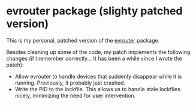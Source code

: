 # evrouter package (slighty patched version)

This is my personal, patched version of the
[evrouter](https://aur.archlinux.org/packages/evrouter/) package.

Besides cleaning up some of the code, my patch implements
the following changes (if I remember correctly... It has been
a while since I wrote the patch):

- Allow evrouter to handle devices that suddenly disappear while it is
  running. Previously, it probably just crashed.
- Write the PID to the lockfile. This allows us to handle
  stale lockfiles nicely, minimizing the need for user intervention.
